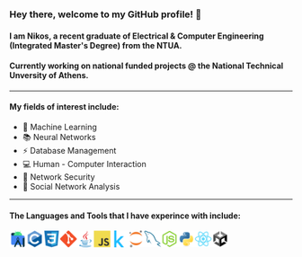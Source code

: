 ### Hey there, welcome to my GitHub profile! 👋

<!--
  * You can contact me via e-mail @ nikos.astrin@gmail.com
-->
#### I am Nikos, a recent graduate of Electrical & Computer Engineering (Integrated Master's Degree) from the NTUA. 
#### Currently working on national funded projects @ the National Technical Unversity of Athens.

---

#### My fields of interest include: 

- :brain: Machine Learning
- 📚 Neural Networks
- ⚡ Database Management
- 💻 Human - Computer Interaction
- 💬 Network Security
- 👯 Social Network Analysis

---

#### The Languages and Tools that I have experince with include:

<img align ="left" alt = "Android Studio" width = "30px" src = "https://raw.githubusercontent.com/devicons/devicon/1119b9f84c0290e0f0b38982099a2bd027a48bf1/icons/androidstudio/androidstudio-original.svg">
<img align = "left" alt = "C++" width = "30px" src = "https://raw.githubusercontent.com/devicons/devicon/1119b9f84c0290e0f0b38982099a2bd027a48bf1/icons/c/c-original.svg">
<img align = "left" alt = "CSS" width = "30px" src = "https://raw.githubusercontent.com/devicons/devicon/1119b9f84c0290e0f0b38982099a2bd027a48bf1/icons/css3/css3-original.svg">
<img align = "left" alt = "Git Bash" width = "30px" src = "https://raw.githubusercontent.com/devicons/devicon/1119b9f84c0290e0f0b38982099a2bd027a48bf1/icons/git/git-original.svg">
<img align = "left" alt = "Java" width = "30px" src = "https://raw.githubusercontent.com/devicons/devicon/1119b9f84c0290e0f0b38982099a2bd027a48bf1/icons/java/java-original.svg">
<img align = "left" alt = "JavaScript" width = "30px" src = "https://raw.githubusercontent.com/devicons/devicon/1119b9f84c0290e0f0b38982099a2bd027a48bf1/icons/javascript/javascript-original.svg">
<img align = "left" alt = "Kaggle" width = "30px" src = "https://raw.githubusercontent.com/devicons/devicon/1119b9f84c0290e0f0b38982099a2bd027a48bf1/icons/kaggle/kaggle-original.svg">
<img align = "left" alt = "Jupyter" width = "30px" src = "https://raw.githubusercontent.com/devicons/devicon/1119b9f84c0290e0f0b38982099a2bd027a48bf1/icons/jupyter/jupyter-original.svg">
<img align = "left" alt = "MySQL" width = "30px" src = "https://raw.githubusercontent.com/devicons/devicon/1119b9f84c0290e0f0b38982099a2bd027a48bf1/icons/mysql/mysql-original.svg">
<img align = "left" alt = "NodeJS" width = "30px" src = "https://raw.githubusercontent.com/devicons/devicon/1119b9f84c0290e0f0b38982099a2bd027a48bf1/icons/nodejs/nodejs-original.svg">
<img align = "left" alt = "Python" width = "30px" src = "https://raw.githubusercontent.com/devicons/devicon/1119b9f84c0290e0f0b38982099a2bd027a48bf1/icons/python/python-original.svg">
<img align = "left" alt = "React" width = "30px" src = "https://raw.githubusercontent.com/devicons/devicon/1119b9f84c0290e0f0b38982099a2bd027a48bf1/icons/react/react-original.svg">
<img align = "left" alt = "Unity" width = "30px" src = "https://raw.githubusercontent.com/devicons/devicon/1119b9f84c0290e0f0b38982099a2bd027a48bf1/icons/unity/unity-original.svg">
